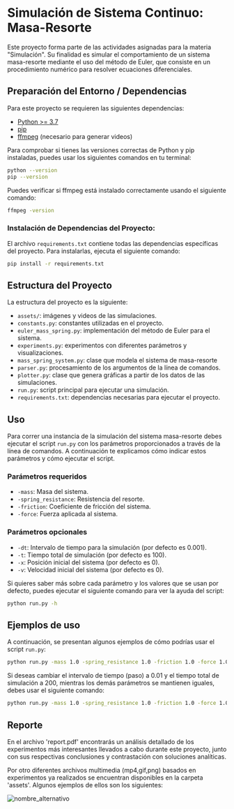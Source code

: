 # Simulación de Sistema Continuo: Masa-Resorte

Este proyecto forma parte de las actividades asignadas para la materia "Simulación". Su finalidad es simular el comportamiento de un sistema masa-resorte mediante el uso del método de Euler, que consiste en un procedimiento numérico para resolver ecuaciones diferenciales.

## Preparación del Entorno / Dependencias

Para este proyecto se requieren las siguientes dependencias:

- [Python >= 3.7](https://www.python.org/downloads/)
- [pip](https://pip.pypa.io/en/stable/installation/)
- [ffmpeg](https://ffmpeg.org/download.html) (necesario para generar videos)

Para comprobar si tienes las versiones correctas de Python y pip instaladas, puedes usar los siguientes comandos en tu terminal:

```bash
python --version
pip --version
```
Puedes verificar si ffmpeg está instalado correctamente usando el siguiente comando:

```bash
ffmpeg -version
```

### Instalación de Dependencias del Proyecto:

El archivo `requirements.txt` contiene todas las dependencias específicas del proyecto. Para instalarlas, ejecuta el siguiente comando:

```bash
pip install -r requirements.txt
```

## Estructura del Proyecto

La estructura del proyecto es la siguiente:

- `assets/`: imágenes y videos de las simulaciones. 
- `constants.py`: constantes utilizadas en el proyecto.
- `euler_mass_spring.py`: implementación del método de Euler para el sistema.
- `experiments.py`:  experimentos con diferentes parámetros y visualizaciones.
- `mass_spring_system.py`:  clase que modela el sistema de masa-resorte
- `parser.py`: procesamiento de los argumentos de la línea de comandos.
- `plotter.py`: clase que genera gráficas a partir de los datos de las simulaciones.
- `run.py`: script principal para ejecutar una simulación.  
- `requirements.txt`: dependencias necesarias para ejecutar el proyecto.

## Uso

Para correr una instancia de la simulación del sistema masa-resorte debes ejecutar el script `run.py` con los parámetros proporcionados a través de la línea de comandos. A continuación te explicamos cómo indicar estos parámetros y cómo ejecutar el script.

### Parámetros requeridos

- `-mass`: Masa del sistema.
- `-spring_resistance`: Resistencia del resorte.
- `-friction`: Coeficiente de fricción del sistema.
- `-force`: Fuerza aplicada al sistema.

### Parámetros opcionales

- `-dt`: Intervalo de tiempo para la simulación (por defecto es 0.001).
- `-t`: Tiempo total de simulación (por defecto es 100).
- `-x`: Posición inicial del sistema (por defecto es 0).
- `-v`: Velocidad inicial del sistema (por defecto es 0).

Si quieres saber más sobre cada parámetro y los valores que se usan por defecto, puedes ejecutar el siguiente comando para ver la ayuda del script:

```bash
python run.py -h
```

## Ejemplos de uso

A continuación, se presentan algunos ejemplos de cómo podrías usar el script `run.py`:

```bash
python run.py -mass 1.0 -spring_resistance 1.0 -friction 1.0 -force 1.0
```

Si deseas cambiar el intervalo de tiempo (paso) a 0.01 y el tiempo total de simulación a 200, mientras los demás parámetros se mantienen iguales, debes usar el siguiente comando:

```bash
python run.py -mass 1.0 -spring_resistance 1.0 -friction 1.0 -force 1.0 -dt 0.01 -t 200
```

## Reporte

En el archivo 'report.pdf' encontrarás un análisis detallado de los experimentos más interesantes llevados a cabo durante este proyecto, junto con sus respectivas conclusiones y contrastación con soluciones analíticas.

Por otro diferentes archivos multimedia (mp4,gif,png) basados en experimentos ya realizados se encuentran disponibles en la carpeta 'assets'. Algunos ejemplos de ellos son los siguientes:

![nombre_alternativo](assets/force_exp.gif)


